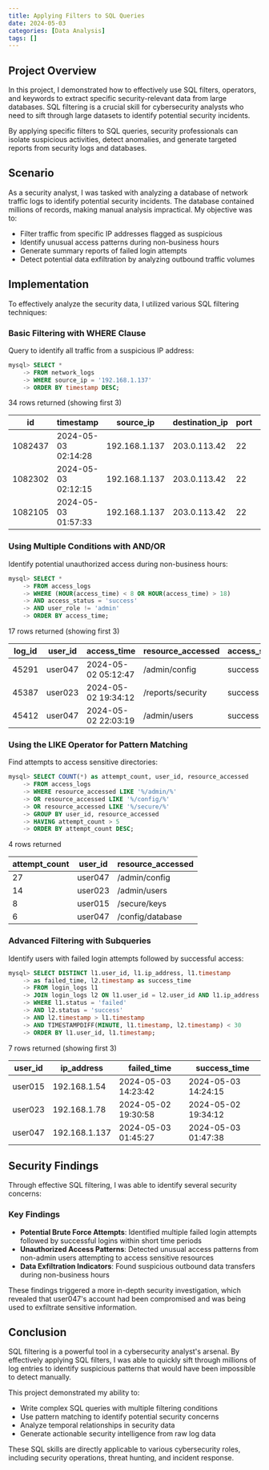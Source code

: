 ```yaml
---
title: Applying Filters to SQL Queries
date: 2024-05-03
categories: [Data Analysis]
tags: []
---
```


## Project Overview

In this project, I demonstrated how to effectively use SQL filters, operators, and keywords to extract specific security-relevant data from large databases. SQL filtering is a crucial skill for cybersecurity analysts who need to sift through large datasets to identify potential security incidents.

By applying specific filters to SQL queries, security professionals can isolate suspicious activities, detect anomalies, and generate targeted reports from security logs and databases.

## Scenario

As a security analyst, I was tasked with analyzing a database of network traffic logs to identify potential security incidents. The database contained millions of records, making manual analysis impractical. My objective was to:

- Filter traffic from specific IP addresses flagged as suspicious
- Identify unusual access patterns during non-business hours
- Generate summary reports of failed login attempts
- Detect potential data exfiltration by analyzing outbound traffic volumes

## Implementation

To effectively analyze the security data, I utilized various SQL filtering techniques:

### Basic Filtering with WHERE Clause

Query to identify all traffic from a suspicious IP address:

```sql
mysql> SELECT * 
    -> FROM network_logs 
    -> WHERE source_ip = '192.168.1.137'
    -> ORDER BY timestamp DESC;
```

34 rows returned (showing first 3)

| id      | timestamp           | source_ip     | destination_ip | port  | protocol | bytes_sent |
|---------|---------------------|---------------|----------------|-------|----------|------------|
| 1082437 | 2024-05-03 02:14:28 | 192.168.1.137 | 203.0.113.42   | 22    | SSH      | 4096       |
| 1082302 | 2024-05-03 02:12:15 | 192.168.1.137 | 203.0.113.42   | 22    | SSH      | 8192       |
| 1082105 | 2024-05-03 01:57:33 | 192.168.1.137 | 203.0.113.42   | 22    | SSH      | 2048       |

### Using Multiple Conditions with AND/OR

Identify potential unauthorized access during non-business hours:

```sql
mysql> SELECT * 
    -> FROM access_logs 
    -> WHERE (HOUR(access_time) < 8 OR HOUR(access_time) > 18)
    -> AND access_status = 'success'
    -> AND user_role != 'admin'
    -> ORDER BY access_time;
```

17 rows returned (showing first 3)

| log_id  | user_id | access_time         | resource_accessed | access_status | user_role |
|---------|---------|---------------------|-------------------|---------------|-----------|
| 45291   | user047 | 2024-05-02 05:12:47 | /admin/config     | success       | standard  |
| 45387   | user023 | 2024-05-02 19:34:12 | /reports/security | success       | standard  |
| 45412   | user047 | 2024-05-02 22:03:19 | /admin/users      | success       | standard  |

### Using the LIKE Operator for Pattern Matching

Find attempts to access sensitive directories:

```sql
mysql> SELECT COUNT(*) as attempt_count, user_id, resource_accessed
    -> FROM access_logs
    -> WHERE resource_accessed LIKE '%/admin/%' 
    -> OR resource_accessed LIKE '%/config/%'
    -> OR resource_accessed LIKE '%/secure/%'
    -> GROUP BY user_id, resource_accessed
    -> HAVING attempt_count > 5
    -> ORDER BY attempt_count DESC;
```

4 rows returned

| attempt_count | user_id | resource_accessed |
|---------------|---------|-------------------|
| 27            | user047 | /admin/config     |
| 14            | user023 | /admin/users      |
| 8             | user015 | /secure/keys      |
| 6             | user047 | /config/database  |

### Advanced Filtering with Subqueries

Identify users with failed login attempts followed by successful access:

```sql
mysql> SELECT DISTINCT l1.user_id, l1.ip_address, l1.timestamp 
    -> as failed_time, l2.timestamp as success_time
    -> FROM login_logs l1
    -> JOIN login_logs l2 ON l1.user_id = l2.user_id AND l1.ip_address = l2.ip_address
    -> WHERE l1.status = 'failed' 
    -> AND l2.status = 'success'
    -> AND l2.timestamp > l1.timestamp
    -> AND TIMESTAMPDIFF(MINUTE, l1.timestamp, l2.timestamp) < 30
    -> ORDER BY l1.user_id, l1.timestamp;
```

7 rows returned (showing first 3)

| user_id | ip_address    | failed_time         | success_time         |
|---------|---------------|---------------------|----------------------|
| user015 | 192.168.1.54  | 2024-05-03 14:23:42 | 2024-05-03 14:24:15  |
| user023 | 192.168.1.78  | 2024-05-02 19:30:58 | 2024-05-02 19:34:12  |
| user047 | 192.168.1.137 | 2024-05-03 01:45:27 | 2024-05-03 01:47:38  |

## Security Findings

Through effective SQL filtering, I was able to identify several security concerns:

### Key Findings

- **Potential Brute Force Attempts**: Identified multiple failed login attempts followed by successful logins within short time periods
- **Unauthorized Access Patterns**: Detected unusual access patterns from non-admin users attempting to access sensitive resources
- **Data Exfiltration Indicators**: Found suspicious outbound data transfers during non-business hours

These findings triggered a more in-depth security investigation, which revealed that user047's account had been compromised and was being used to exfiltrate sensitive information.

## Conclusion

SQL filtering is a powerful tool in a cybersecurity analyst's arsenal. By effectively applying SQL filters, I was able to quickly sift through millions of log entries to identify suspicious patterns that would have been impossible to detect manually.

This project demonstrated my ability to:

- Write complex SQL queries with multiple filtering conditions
- Use pattern matching to identify potential security concerns
- Analyze temporal relationships in security data
- Generate actionable security intelligence from raw log data

These SQL skills are directly applicable to various cybersecurity roles, including security operations, threat hunting, and incident response.